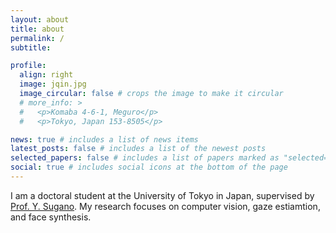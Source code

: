 ```yaml
---
layout: about
title: about
permalink: /
subtitle: 

profile:
  align: right
  image: jqin.jpg
  image_circular: false # crops the image to make it circular
  # more_info: >
  #   <p>Komaba 4-6-1, Meguro</p>
  #   <p>Tokyo, Japan 153-8505</p>

news: true # includes a list of news items
latest_posts: false # includes a list of the newest posts
selected_papers: false # includes a list of papers marked as "selected={true}"
social: true # includes social icons at the bottom of the page
---
```


I am a doctoral student at the University of Tokyo in Japan, supervised by [Prof. Y. Sugano](https://www.yusuke-sugano.info/).
My research focuses on computer vision, gaze estiamtion, and face synthesis. 
<!-- We aim to pair machine learning, signal processing, low-level RTL and analog design approaches with state-of-the-art software defined radio platforms to build robust and efficient wireless communication systems. -->
